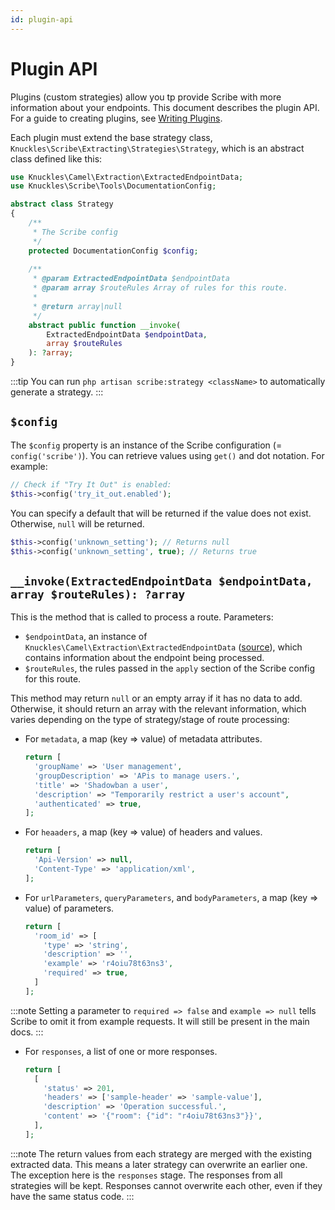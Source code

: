```yaml
---
id: plugin-api
---
```


# Plugin API

Plugins (custom strategies) allow you tp provide Scribe with more information about your endpoints. This document describes the plugin API. For a guide to creating plugins, see [Writing Plugins](../advanced/plugins).

Each plugin must extend the base strategy class, `Knuckles\Scribe\Extracting\Strategies\Strategy`, which is an abstract class defined like this:

```php
use Knuckles\Camel\Extraction\ExtractedEndpointData;
use Knuckles\Scribe\Tools\DocumentationConfig;

abstract class Strategy
{
    /**
     * The Scribe config
     */
    protected DocumentationConfig $config;
    
    /**
     * @param ExtractedEndpointData $endpointData
     * @param array $routeRules Array of rules for this route.
     *
     * @return array|null
     */
    abstract public function __invoke(
        ExtractedEndpointData $endpointData,
        array $routeRules
    ): ?array;
}
```
:::tip
You can run `php artisan scribe:strategy <className>` to automatically generate a strategy.
:::

## `$config`
The `$config` property is an instance of the Scribe configuration (= `config('scribe')`). You can retrieve values using `get()` and dot notation. For example:

```php
// Check if "Try It Out" is enabled:
$this->config('try_it_out.enabled');
```

You can specify a default that will be returned if the value does not exist. Otherwise, `null` will be returned.

```php
$this->config('unknown_setting'); // Returns null
$this->config('unknown_setting', true); // Returns true
```

## `__invoke(ExtractedEndpointData $endpointData, array $routeRules): ?array`
This is the method that is called to process a route. Parameters:
- `$endpointData`, an instance of `Knuckles\Camel\Extraction\ExtractedEndpointData` ([source](https://github.com/knuckleswtf/scribe/blob/master/camel/Extraction/ExtractedEndpointData.php)), which contains information about the endpoint being processed.
- `$routeRules`, the rules passed in the `apply` section of the Scribe config for this route.

This method may return `null` or an empty array if it has no data to add. Otherwise, it should return an array with the relevant information, which varies depending on the type of strategy/stage of route processing:
- For `metadata`, a map (key => value) of metadata attributes.
  ```php
  return [
    'groupName' => 'User management',
    'groupDescription' => 'APis to manage users.',
    'title' => 'Shadowban a user',
    'description' => "Temporarily restrict a user's account",
    'authenticated' => true,
  ];
  ```
- For `heaaders`, a map (key => value) of headers and values.
  ```php
  return [
    'Api-Version' => null,
    'Content-Type' => 'application/xml',
  ];
  ```
- For `urlParameters`, `queryParameters`, and `bodyParameters`, a map (key => value) of parameters.
  ```php
  return [
    'room_id' => [
      'type' => 'string',
      'description' => '',
      'example' => 'r4oiu78t63ns3',
      'required' => true, 
    ]
  ];
  ```

:::note
Setting a parameter to `required => false` and `example => null` tells Scribe to omit it from example requests. It will still be present in the main docs. 
:::

- For `responses`, a list of one or more responses.
  ```php
  return [
    [
      'status' => 201,
      'headers' => ['sample-header' => 'sample-value'],
      'description' => 'Operation successful.',
      'content' => '{"room": {"id": "r4oiu78t63ns3"}}',
    ],
  ];
  ```
  
:::note
The return values from each strategy are merged with the existing extracted data. This means a later strategy can overwrite an earlier one. The exception here is the `responses` stage. The responses from all strategies will be kept. Responses cannot overwrite each other, even if they have the same status code.
:::